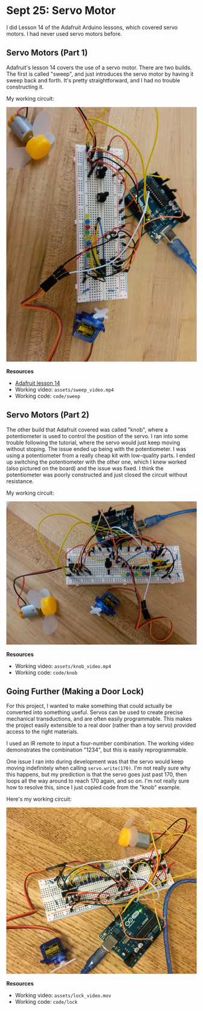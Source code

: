 # Sept 25: Servo Motor

I did Lesson 14 of the Adafruit Arduino lessons, which covered servo motors. I had never used servo motors before.

## Servo Motors (Part 1)

Adafruit's lesson 14 covers the use of a servo motor. There are two builds. The first is called "sweep", and just introduces the servo motor by having it sweep back and forth. It's pretty straightforward, and I had no trouble constructing it.

My working circuit:

![sweep circuit](./assets/sweep_circuit.jpeg)

**Resources**

- [Adafruit lesson 14](https://learn.adafruit.com/adafruit-arduino-lesson-14-servo-motors)
- Working video: `assets/sweep_video.mp4`
- Working code: `code/sweep`

## Servo Motors (Part 2)

The other build that Adafruit covered was called "knob", where a potentiometer is used to control the position of the servo. I ran into some trouble following the tutorial, where the servo would just keep moving without stoping. The issue ended up being with the potentiometer. I was using a potentiometer from a really cheap kit with low-quality parts. I ended up switching the potentiometer with the other one, which I knew worked (also pictured on the board) and the issue was fixed. I think the potentiometer was poorly constructed and just closed the circuit without resistance.

My working circuit:

![knob circuit](./assets/knob_circuit.jpeg)

**Resources**

- Working video: `assets/knob_video.mp4`
- Working code: `code/knob`

## Going Further (Making a Door Lock)

For this project, I wanted to make something that could actually be converted into something useful. Servos can be used to create precise mechanical transductions, and are often easily programmable. This makes the project easily extensible to a real door (rather than a toy servo) provided access to the right materials.

I used an IR remote to input a four-number combination. The working video demonstrates the combination "1234", but this is easily reprogrammable.

One issue I ran into during development was that the servo would keep moving indefinitely when calling `servo.write(170)`. I'm not really sure why this happens, but my prediction is that the servo goes just past 170, then loops all the way around to reach 170 again, and so on. I'm not really sure how to resolve this, since I just copied code from the "knob" example.

Here's my working circuit:

![lock circuit](./assets/lock_circuit.jpg)

**Resources**

- Working video: `assets/lock_video.mov`
- Working code: `code/lock`
